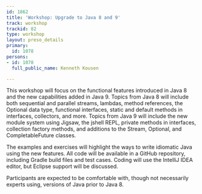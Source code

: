 ```yaml
---
id: 1862
title: 'Workshop: Upgrade to Java 8 and 9'
track: workshop
trackid: 82
type: workshop
layout: preso_details
primary:
  id: 1078
persons:
- id: 1078
  full_public_name: Kenneth Kousen

---
```

This workshop will focus on the functional features introduced in Java 8 and the new capabilities added in Java 9. Topics from Java 8 will include both sequential and parallel streams, lambdas, method references, the Optional data type, functional interfaces, static and default methods in interfaces, collectors, and more. Topics from Java 9 will include the new module system using Jigsaw, the jshell REPL, private methods in interfaces, collection factory methods, and additions to the Stream, Optional, and CompletableFuture classes.

The examples and exercises will highlight the ways to write idiomatic Java using the new features. All code will be available in a GitHub repository, including Gradle build files and test cases. Coding will use the IntelliJ IDEA editor, but Eclipse support will be discussed.

Participants are expected to be comfortable with, though not necessarily experts using, versions of Java prior to Java 8.